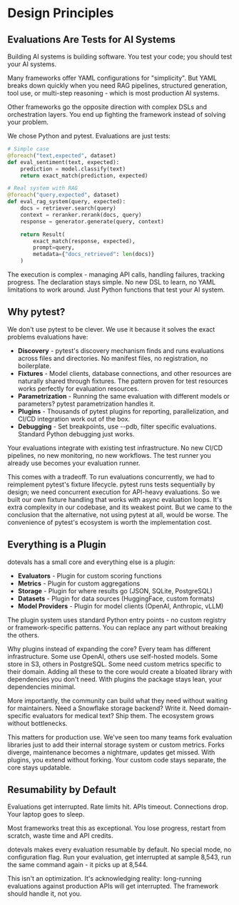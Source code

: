 # Design Principles

## Evaluations Are Tests for AI Systems

Building AI systems is building software. You test your code; you should test your AI systems.

Many frameworks offer YAML configurations for "simplicity". But YAML breaks down quickly when you need RAG pipelines, structured generation, tool use, or multi-step reasoning - which is most production AI systems.

Other frameworks go the opposite direction with complex DSLs and orchestration layers. You end up fighting the framework instead of solving your problem.

We chose Python and pytest. Evaluations are just tests:

```python
# Simple case
@foreach("text,expected", dataset)
def eval_sentiment(text, expected):
    prediction = model.classify(text)
    return exact_match(prediction, expected)

# Real system with RAG
@foreach("query,expected", dataset)
def eval_rag_system(query, expected):
    docs = retriever.search(query)
    context = reranker.rerank(docs, query)
    response = generator.generate(query, context)

    return Result(
        exact_match(response, expected),
        prompt=query,
        metadata={"docs_retrieved": len(docs)}
    )
```

The execution is complex - managing API calls, handling failures, tracking progress. The declaration stays simple. No new DSL to learn, no YAML limitations to work around. Just Python functions that test your AI system.

## Why pytest?

We don't use pytest to be clever. We use it because it solves the exact problems evaluations have:

- **Discovery** - pytest's discovery mechanism finds and runs evaluations across files and directories. No manifest files, no registration, no boilerplate.
- **Fixtures** - Model clients, database connections, and other resources are naturally shared through fixtures. The pattern proven for test resources works perfectly for evaluation resources.
- **Parametrization** - Running the same evaluation with different models or parameters? pytest parametrization handles it.
- **Plugins** - Thousands of pytest plugins for reporting, parallelization, and CI/CD integration work out of the box.
- **Debugging** - Set breakpoints, use --pdb, filter specific evaluations. Standard Python debugging just works.

Your evaluations integrate with existing test infrastructure. No new CI/CD pipelines, no new monitoring, no new workflows. The test runner you already use becomes your evaluation runner.

This comes with a tradeoff. To run evaluations concurrently, we had to reimplement pytest's fixture lifecycle. pytest runs tests sequentially by design; we need concurrent execution for API-heavy evaluations. So we built our own fixture handling that works with async evaluation loops. It's extra complexity in our codebase, and its weakest point. But we came to the conclusion that the alternative, not using pytest at all, would be worse. The convenience of pytest's ecosystem is worth the implementation cost.

## Everything is a Plugin

dotevals has a small core and everything else is a plugin:

- **Evaluators** - Plugin for custom scoring functions
- **Metrics** - Plugin for custom aggregations
- **Storage** - Plugin for where results go (JSON, SQLite, PostgreSQL)
- **Datasets** - Plugin for data sources (HuggingFace, custom formats)
- **Model Providers** - Plugin for model clients (OpenAI, Anthropic, vLLM)

The plugin system uses standard Python entry points - no custom registry or framework-specific patterns. You can replace any part without breaking the others.

Why plugins instead of expanding the core? Every team has different infrastructure. Some use OpenAI, others use self-hosted models. Some store in S3, others in PostgreSQL. Some need custom metrics specific to their domain. Adding all these to the core would create a bloated library with dependencies you don't need. With plugins the package stays lean, your dependencies minimal.

More importantly, the community can build what they need without waiting for maintainers. Need a Snowflake storage backend? Write it. Need domain-specific evaluators for medical text? Ship them. The ecosystem grows without bottlenecks.

This matters for production use. We've seen too many teams fork evaluation libraries just to add their internal storage system or custom metrics. Forks diverge, maintenance becomes a nightmare, updates get missed. With plugins, you extend without forking. Your custom code stays separate, the core stays updatable.

## Resumability by Default

Evaluations get interrupted. Rate limits hit. APIs timeout. Connections drop. Your laptop goes to sleep.

Most frameworks treat this as exceptional. You lose progress, restart from scratch, waste time and API credits.

dotevals makes every evaluation resumable by default. No special mode, no configuration flag. Run your evaluation, get interrupted at sample 8,543, run the same command again - it picks up at 8,544.

This isn't an optimization. It's acknowledging reality: long-running evaluations against production APIs will get interrupted. The framework should handle it, not you.
